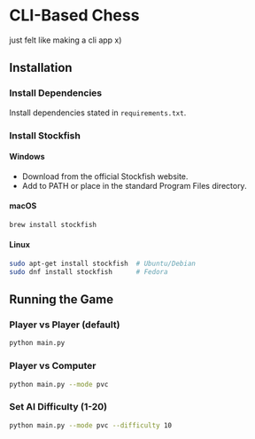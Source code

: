 # CLI-Based Chess

just felt like making a cli app x)

## Installation

### Install Dependencies
Install dependencies stated in `requirements.txt`.

### Install Stockfish

#### Windows
- Download from the official Stockfish website.
- Add to PATH or place in the standard Program Files directory.

#### macOS
```bash
brew install stockfish
```

#### Linux
```bash
sudo apt-get install stockfish  # Ubuntu/Debian
sudo dnf install stockfish      # Fedora
```

## Running the Game

### Player vs Player (default)
```bash
python main.py
```

### Player vs Computer
```bash
python main.py --mode pvc
```

### Set AI Difficulty (1-20)
```bash
python main.py --mode pvc --difficulty 10
```